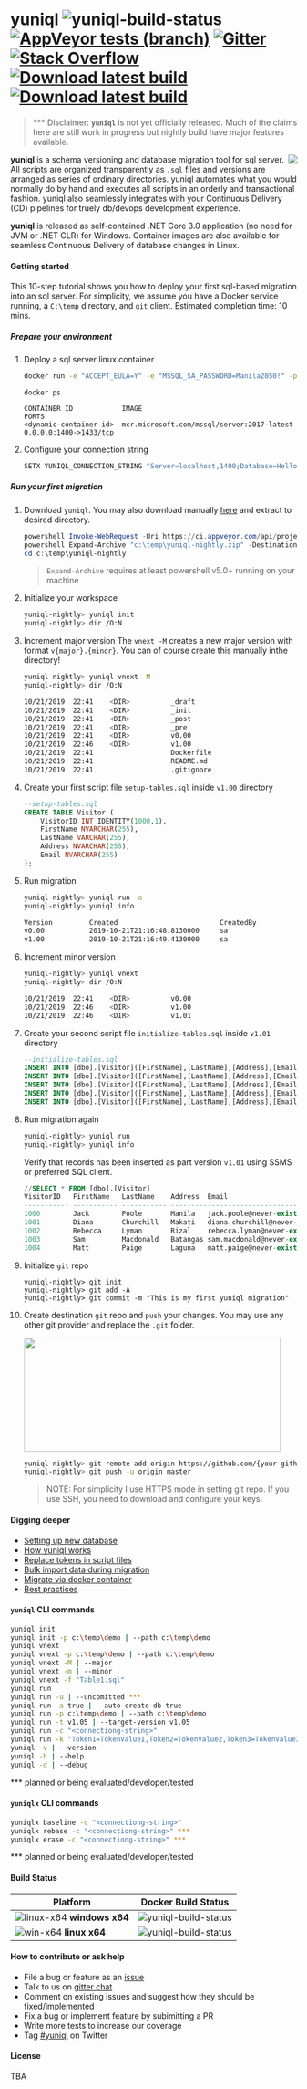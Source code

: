 # yuniql ![yuniql-build-status](https://ci.appveyor.com/api/projects/status/e6hqrhqa6d1lnma0?svg=true) [![AppVeyor tests (branch)](https://img.shields.io/appveyor/tests/rdagumampan/yuniql)](https://ci.appveyor.com/project/rdagumampan/yuniql/build/tests) [![Gitter](https://img.shields.io/gitter/room/yuniql/yuniql)](https://gitter.im/yuniql/yuniql) [![Stack Overflow](https://img.shields.io/badge/stack%20overflow-yuniql-green.svg)](http://stackoverflow.com/questions/tagged/yuniql) [![Download latest build](https://ci.appveyor.com/api/projects/status/32r7s2skrgm9ubva?svg=true&passingText=Download%20win-x64)](https://ci.appveyor.com/api/projects/rdagumampan/yuniql/artifacts/yuniql-nightly.zip) [![Download latest build](https://ci.appveyor.com/api/projects/status/32r7s2skrgm9ubva?svg=true&passingText=Download%20linux-x64)](https://ci.appveyor.com/api/projects/rdagumampan/yuniql/artifacts/yuniql-nightly-linux-x64.zip)


>*** Disclaimer: **`yuniql`** is not yet officially released. Much of the claims here are still work in progress but nightly build have major features available.

<img align="right" src="assets/yuniql-logo.png">

**yuniql** is a schema versioning and database migration tool for sql server. All scripts are organized transparently as `.sql` files and versions are arranged as series of ordinary directories. yuniql automates what you would normally do by hand and executes all scripts in an orderly and transactional fashion. yuniql also seamlessly integrates with your Continuous Delivery (CD) pipelines for truely db/devops development experience.

**yuniql** is released as self-contained .NET Core 3.0 application (no need for JVM or .NET CLR) for Windows. Container images are also available for seamless Continuous Delivery of database changes in Linux.

#### Getting started

This 10-step tutorial shows you how to deploy your first sql-based migration into an sql server. For simplicity, we assume you have a Docker service running, a `C:\temp` directory, and `git` client. Estimated completion time: 10 mins.

##### Prepare your environment

1. Deploy a sql server linux container

	```bash
	docker run -e "ACCEPT_EULA=Y" -e "MSSQL_SA_PASSWORD=Manila2050!" -p 1400:1433 -d mcr.microsoft.com/mssql/server:2017-latest
	```
	```
	docker ps

	CONTAINER ID            IMAGE                                        PORTS                 
	<dynamic-container-id>  mcr.microsoft.com/mssql/server:2017-latest   0.0.0.0:1400->1433/tcp
	```

2. Configure your connection string

	```bash
	SETX YUNIQL_CONNECTION_STRING "Server=localhost,1400;Database=HelloYuniqlDb;User Id=SA;Password=Manila2050!"
	```

##### Run your first migration

1. Download `yuniql`. You may also download manually [here](https://ci.appveyor.com/api/projects/rdagumampan/yuniql/artifacts/yuniql-nightly.zip) and extract to desired directory.

	```powershell
	powershell Invoke-WebRequest -Uri https://ci.appveyor.com/api/projects/rdagumampan/yuniql/artifacts/yuniql-nightly.zip -OutFile  "c:\temp\yuniql-nightly.zip"
	powershell Expand-Archive "c:\temp\yuniql-nightly.zip" -DestinationPath "c:\temp\yuniql-nightly"
	cd c:\temp\yuniql-nightly
	```
	>`Expand-Archive` requires at least powershell v5.0+ running on your machine
2. Initialize your workspace

	```bash
	yuniql-nightly> yuniql init
	yuniql-nightly> dir /O:N
	```

3. Increment major version
The `vnext -M` creates a new major version with format `v{major}.{minor}`. You can of course create this manually inthe directory!

	```bash
	yuniql-nightly> yuniql vnext -M
	yuniql-nightly> dir /O:N

	10/21/2019  22:41    <DIR>          _draft
	10/21/2019  22:41    <DIR>          _init
	10/21/2019  22:41    <DIR>          _post
	10/21/2019  22:41    <DIR>          _pre
	10/21/2019  22:41    <DIR>          v0.00
	10/21/2019  22:46    <DIR>          v1.00
	10/21/2019  22:41                   Dockerfile
	10/21/2019  22:41                   README.md
	10/21/2019  22:41                   .gitignore
	```

4. Create your first script file `setup-tables.sql` inside `v1.00` directory

	```sql
	--setup-tables.sql
	CREATE TABLE Visitor (
		VisitorID INT IDENTITY(1000,1),
		FirstName NVARCHAR(255),
		LastName VARCHAR(255),
		Address NVARCHAR(255),
		Email NVARCHAR(255)
	);
	```

5. Run migration

	```bash
	yuniql-nightly> yuniql run -a
	yuniql-nightly> yuniql info

	Version         Created                         CreatedBy
	v0.00           2019-10-21T21:16:48.8130000     sa
	v1.00           2019-10-21T21:16:49.4130000     sa
	```

6. Increment minor version

	```bash
	yuniql-nightly> yuniql vnext
	yuniql-nightly> dir /O:N

	10/21/2019  22:41    <DIR>          v0.00
	10/21/2019  22:46    <DIR>          v1.00
	10/21/2019  22:46    <DIR>          v1.01
	```

7. Create your second script file `initialize-tables.sql` inside `v1.01` directory

	```sql
	--initialize-tables.sql
	INSERT INTO [dbo].[Visitor]([FirstName],[LastName],[Address],[Email])VALUES('Jack','Poole','Manila','jack.poole@never-exists.com')
	INSERT INTO [dbo].[Visitor]([FirstName],[LastName],[Address],[Email])VALUES('Diana','Churchill','Makati','diana.churchill@never-exists.com')
	INSERT INTO [dbo].[Visitor]([FirstName],[LastName],[Address],[Email])VALUES('Rebecca','Lyman','Rizal','rebecca.lyman@never-exists.com')
	INSERT INTO [dbo].[Visitor]([FirstName],[LastName],[Address],[Email])VALUES('Sam','Macdonald','Batangas','sam.macdonald@never-exists.com')
	INSERT INTO [dbo].[Visitor]([FirstName],[LastName],[Address],[Email])VALUES('Matt','Paige','Laguna','matt.paige@never-exists.com')
	```

8. Run migration again

	```bash
	yuniql-nightly> yuniql run
	yuniql-nightly> yuniql info
	```

	Verify that records has been inserted as part version `v1.01` using SSMS or preferred SQL client.
	
	```sql
	//SELECT * FROM [dbo].[Visitor]
	VisitorID   FirstName   LastName    Address  Email
	----------- ----------- ----------- ------------------------------------------
	1000        Jack        Poole       Manila   jack.poole@never-exists.com
	1001        Diana       Churchill   Makati   diana.churchill@never-exists.com
	1002        Rebecca     Lyman       Rizal    rebecca.lyman@never-exists.com
	1003        Sam         Macdonald   Batangas sam.macdonald@never-exists.com
	1004        Matt        Paige       Laguna   matt.paige@never-exists.com
	```
9. Initialize `git` repo

	```git
	yuniql-nightly> git init
	yuniql-nightly> git add -A
	yuniql-nightly> git commit -m "This is my first yuniql migration"
	```

10. Create destination `git` repo and `push` your changes.
You may use any other git provider and replace the `.git` folder.

	<img src="assets/yuniql-test-repo.png" width="450" height="200">

	```bash
	yuniql-nightly> git remote add origin https://github.com/{your-github-account}/{your-github-database-repo}.git
	yuniql-nightly> git push -u origin master
	```
	>NOTE: For simplicity I use HTTPS mode in setting git repo. If you use SSH, you need to download and configure your keys.

#### Digging deeper

* [Setting up new database](https://github.com/rdagumampan/yuniql/wiki/How-to-baseline-your-database)
* [How yuniql works](https://github.com/rdagumampan/yuniql/wiki/How-yuniql-works)
* [Replace tokens in script files](https://github.com/rdagumampan/yuniql/wiki/How-to-use-yuniql-token-replacement)
* [Bulk import data during migration](https://github.com/rdagumampan/yuniql/wiki/How-to-bulk-load-data-during-migration)
* [Migrate via docker container](https://github.com/rdagumampan/yuniql/wiki/Run-migration-on-Docker-container)
* [Best practices](https://github.com/rdagumampan/yuniql/wiki/Best-practices)

#### `yuniql` CLI commands

```bash
yuniql init
yuniql init -p c:\temp\demo | --path c:\temp\demo
yuniql vnext
yuniql vnext -p c:\temp\demo | --path c:\temp\demo
yuniql vnext -M | --major
yuniql vnext -m | --minor
yuniql vnext -f "Table1.sql"
yuniql run
yuniql run -u | --uncomitted ***
yuniql run -a true | --auto-create-db true
yuniql run -p c:\temp\demo | --path c:\temp\demo
yuniql run -t v1.05 | --target-version v1.05
yuniql run -c "<connectiong-string>"
yuniql run -k "Token1=TokenValue1,Token2=TokenValue2,Token3=TokenValue3"
yuniql -v | --version
yuniql -h | --help
yuniql -d | --debug
```

*** planned or being evaluated/developer/tested

#### `yuniqlx` CLI commands

```bash
yuniqlx baseline -c "<connectiong-string>"
yuniqlx rebase -c "<connectiong-string>" ***
yuniqlx erase -c "<connectiong-string>" ***
```

*** planned or being evaluated/developer/tested

#### Build Status

|Platform|Docker Build Status|
|---|---|
|![linux-x64](assets/linux_med.png) **windows x64**|![yuniql-build-status](https://ci.appveyor.com/api/projects/status/jn7f7r64rx6a2ujk?svg=true)|
|![win-x64](assets/win_med.png) **linux x64**|![yuniql-build-status](https://ci.appveyor.com/api/projects/status/cje10k5mqx4v4emd?svg=true)|

#### How to contribute or ask help
- File a bug or feature as an [issue](https://github.com/rdagumampan/yuniql/issues/new)
- Talk to us on [gitter chat](https://gitter.im/yuniql/community)
- Comment on existing issues and suggest how they should be fixed/implemented
- Fix a bug or implement feature by subimitting a PR
- Write more tests to increase our coverage
- Tag [#yuniql](https://twitter.com/) on Twitter

#### License
TBA
